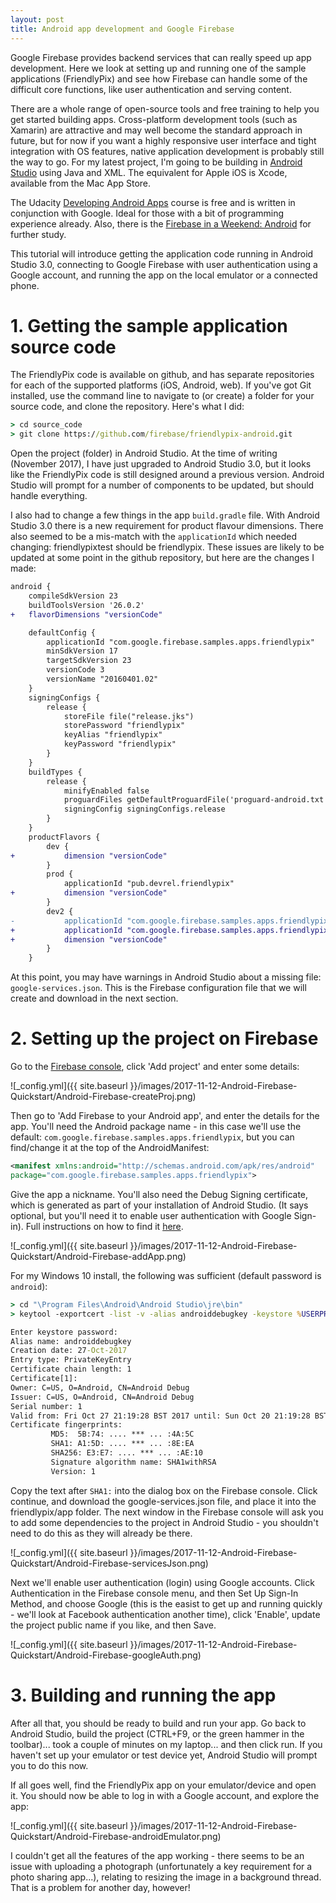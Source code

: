 ```yaml
---
layout: post
title: Android app development and Google Firebase
---
```


Google Firebase provides backend services that can really speed up app development. Here we look at setting up and running one of the sample applications (FriendlyPix) and see how Firebase can handle some of the difficult core functions, like user authentication and serving content. 

There are a whole range of open-source tools and free training to help you get started building apps. Cross-platform development tools (such as Xamarin) are attractive and may well become the standard approach in future, but for now if you want a highly responsive user interface and tight integration with OS features, native application development is probably still the way to go. For my latest project, I'm going to be building in [Android Studio](https://developer.android.com/studio/index.html) using Java and XML. The equivalent for Apple iOS is Xcode, available from the Mac App Store.

The Udacity [Developing Android Apps](https://www.udacity.com/course/new-android-fundamentals--ud851) course is free and is written in conjunction with Google. Ideal for those with a bit of programming experience already. Also, there is the [Firebase in a Weekend: Android](https://www.udacity.com/course/firebase-in-a-weekend-by-google-android--ud0352) for further study.

This tutorial will introduce getting the application code running in Android Studio 3.0, connecting to Google Firebase with user authentication using a Google account, and running the app on the local emulator or a connected phone.

# 1. Getting the sample application source code

The FriendlyPix code is available on github, and has separate repositories for each of the supported platforms (iOS, Android, web). If you've got Git installed, use the command line to navigate to (or create) a folder for your source code, and clone the repository. Here's what I did:

```cmd
> cd source_code
> git clone https://github.com/firebase/friendlypix-android.git
```
 
Open the project (folder) in Android Studio. At the time of writing (November 2017), I have just upgraded to Android Studio 3.0, but it looks like the FriendlyPix code is still designed around a previous version. Android Studio will prompt for a number of components to be updated, but should handle everything. 

I also had to change a few things in the app `build.gradle` file. With Android Studio 3.0 there is a new requirement for product flavour dimensions. There also seemed to be a mis-match with the `applicationId` which needed changing: friendlypixtest should be friendlypix. These issues are likely to be updated at some point in the github repository, but here are the changes I made:

```diff
android {
	compileSdkVersion 23
	buildToolsVersion '26.0.2'
+	flavorDimensions "versionCode"

	defaultConfig {
		applicationId "com.google.firebase.samples.apps.friendlypix"
		minSdkVersion 17
		targetSdkVersion 23
		versionCode 3
		versionName "20160401.02"
	}
	signingConfigs {
		release {
			storeFile file("release.jks")
			storePassword "friendlypix"
			keyAlias "friendlypix"
			keyPassword "friendlypix"
		}
	}
	buildTypes {
		release {
			minifyEnabled false
			proguardFiles getDefaultProguardFile('proguard-android.txt'), 'proguard-rules.pro'
			signingConfig signingConfigs.release
		}
	}
	productFlavors {
		dev {
+			dimension "versionCode"
		}
		prod {
			applicationId "pub.devrel.friendlypix"
+			dimension "versionCode"
		}
		dev2 {
-			applicationId "com.google.firebase.samples.apps.friendlypixtest"
+			applicationId "com.google.firebase.samples.apps.friendlypix"
+			dimension "versionCode"
		}
	}
```

At this point, you may have warnings in Android Studio about a missing file: `google-services.json`. This is the Firebase configuration file that we will create and download in the next section.

# 2. Setting up the project on Firebase

Go to the [Firebase console](https://console.firebase.google.com), click 'Add project' and enter some details:

![_config.yml]({{ site.baseurl }}/images/2017-11-12-Android-Firebase-Quickstart/Android-Firebase-createProj.png)

Then go to 'Add Firebase to your Android app', and enter the details for the app. You'll need the Android package name - in this case we'll use the default: `com.google.firebase.samples.apps.friendlypix`, but you can find/change it at the top of the AndroidManifest:

```xml
<manifest xmlns:android="http://schemas.android.com/apk/res/android"
package="com.google.firebase.samples.apps.friendlypix">
```

Give the app a nickname. You'll also need the Debug Signing certificate, which is generated as part of your installation of Android Studio. (It says optional, but you'll need it to enable user authentication with Google Sign-in). Full instructions on how to find it [here](https://developers.google.com/android/guides/client-auth).

![_config.yml]({{ site.baseurl }}/images/2017-11-12-Android-Firebase-Quickstart/Android-Firebase-addApp.png)

For my Windows 10 install, the following was sufficient (default password is `android`):


```cmd
> cd "\Program Files\Android\Android Studio\jre\bin"
> keytool -exportcert -list -v -alias androiddebugkey -keystore %USERPROFILE%\.android\debug.keystore

Enter keystore password:
Alias name: androiddebugkey
Creation date: 27-Oct-2017
Entry type: PrivateKeyEntry
Certificate chain length: 1
Certificate[1]:
Owner: C=US, O=Android, CN=Android Debug
Issuer: C=US, O=Android, CN=Android Debug
Serial number: 1
Valid from: Fri Oct 27 21:19:28 BST 2017 until: Sun Oct 20 21:19:28 BST 2047
Certificate fingerprints:
         MD5:  5B:74: .... *** ... :4A:5C
         SHA1: A1:5D: .... *** ... :8E:EA
         SHA256: E3:E7: .... *** ... :AE:10
         Signature algorithm name: SHA1withRSA
         Version: 1
```


Copy the text after `SHA1:` into the dialog box on the Firebase console. Click continue, and download the google-services.json file, and place it into the friendlypix/app folder. The next window in the Firebase console will ask you to add some dependencies to the project in Android Studio - you shouldn't need to do this as they will already be there.

![_config.yml]({{ site.baseurl }}/images/2017-11-12-Android-Firebase-Quickstart/Android-Firebase-servicesJson.png)

Next we'll enable user authentication (login) using Google accounts. Click Authentication in the Firebase console menu, and then Set Up Sign-In Method, and choose Google (this is the easist to get up and running quickly - we'll look at Facebook authentication another time), click 'Enable', update the project public name if you like, and then Save.

![_config.yml]({{ site.baseurl }}/images/2017-11-12-Android-Firebase-Quickstart/Android-Firebase-googleAuth.png)

# 3. Building and running the app

After all that, you should be ready to build and run your app. Go back to Android Studio, build the project (CTRL+F9, or the green hammer in the toolbar)... took a couple of minutes on my laptop... and then click run. If you haven't set up your emulator or test device yet, Android Studio will prompt you to do this now. 

If all goes well, find the FriendlyPix app on your emulator/device and open it. You should now be able to log in with a Google account, and explore the app:

![_config.yml]({{ site.baseurl }}/images/2017-11-12-Android-Firebase-Quickstart/Android-Firebase-androidEmulator.png)

I couldn't get all the features of the app working - there seems to be an issue with uploading a photograph (unfortunately a key requirement for a photo sharing app...), relating to resizing the image in a background thread. That is a problem for another day, however!

